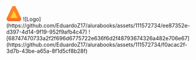 <svg width="40" height="40" viewBox="0 0 40 40" fill="none" xmlns="http://www.w3.org/2000/svg">
<path d="M19.9997 1.71875L36.1482 35.8849H3.85107L19.9997 1.71875Z" fill="#FECD2F"/>
<path fill-rule="evenodd" clip-rule="evenodd" d="M10.4602 31.7672H29.5398L20 11.5835L10.4602 31.7672ZM0 34.1661L16.1486 0H23.8514L40 34.1661L36.1486 40H3.85141L0 34.1661Z" fill="url(#paint0_linear_611_508)"/>
<defs>
<linearGradient id="paint0_linear_611_508" x1="20" y1="0" x2="20" y2="40" gradientUnits="userSpaceOnUse">
<stop offset="0.677083" stop-color="#FD8325"/>
<stop offset="1" stop-color="#FC6621"/>
</linearGradient>
</defs>
</svg>
![Logo](https://github.com/EduardoZ17/alurabooks/assets/111572734/ee87352e-d397-4d14-9f19-952f9afb4c47)
![68747470733a2f2f696d6775722e636f6d2f48793674326a482e706e67](https://github.com/EduardoZ17/alurabooks/assets/111572734/f0acac2f-3d7b-43be-a65a-8f1d5cf8b28f)
